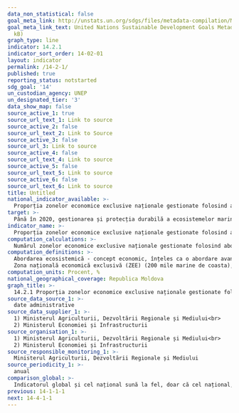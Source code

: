 ```yaml
---
data_non_statistical: false
goal_meta_link: http://unstats.un.org/sdgs/files/metadata-compilation/Metadata-Goal-14.pdf
goal_meta_link_text: United Nations Sustainable Development Goals Metadata (pdf 288
  kB)
graph_type: line
indicator: 14.2.1
indicator_sort_order: 14-02-01
layout: indicator
permalink: /14-2-1/
published: true
reporting_status: notstarted
sdg_goal: '14'
un_custodian_agency: UNEP
un_designated_tier: '3'
data_show_map: false
source_active_1: true
source_url_text_1: Link to source
source_active_2: false
source_url_text_2: Link to Source
source_active_3: false
source_url_3: Link to source
source_active_4: false
source_url_text_4: Link to source
source_active_5: false
source_url_text_5: Link to source
source_active_6: false
source_url_text_6: Link to source
title: Untitled
national_indicator_available: >-
  Proporția zonelor economice exclusive naționale gestionate folosind abordări ecosistemice
target: >-
  Până în 2020, gestionarea și protecția durabilă a ecosistemelor marine și costale,  pentru a evita impactele negative semnificative, inclusiv prin consolidarea rezistenței acestora, și luarea de măsuri pentru restaurarea acestora, pentru a avea oceane sănătoase și productive
indicator_name: >-
  Proporția zonelor economice exclusive naționale gestionate folosind abordări ecosistemice
computation_calculations: >-
  Numărul zonelor economice exclusive naționale gestionate folosind abordări ecosistemice raportat la numărul total al zonelor economice exclusive naționale X100
computation_definitions: >-
  Abordarea ecosistemică - concept economic, înțeles ca o abordare avansată de management, în care managementul conservării biodiversității este strâns legate de resursele teritoriale, umane, financiare, instituționale, și informaționale. Beneficiile economice, sociale și de mediu ale acțiunilor bazate pe abordarea ecosistemică sunt vizibile pe termen lung (10-20 ani). ( [A se vedea](https://www.undp.org/content/dam/moldova/docs/Stefan%20Voda%20SES%20final.pdf) )<br> 
  Zona națională economică exclusivă (ZEE) (200 mile marine de coasta), așa cum este subliniat de Convenția Națiunilor Unite privind dreptul mării
computation_units: Procent, %
national_geographical_coverage: Republica Moldova
graph_title: >-
  14.2.1 Proporția zonelor economice exclusive naționale gestionate folosind abordări ecosistemice
source_data_source_1: >-
  date administrative
source_data_supplier_1: >-
  1) Ministerul Agriculturii, Dezvoltării Regionale și Mediului<br> 
  2) Ministerul Economiei și Infrastructurii
source_organisation_1: >-
  1) Ministerul Agriculturii, Dezvoltării Regionale și Mediului<br> 
  2) Ministerul Economiei și Infrastructurii
source_responsible_monitoring_1: >-
  Ministerul Agriculturii, Dezvoltării Regionale și Mediului
source_periodicity_1: >-
  anual
comparison_global: >-
  Indicatorul global și cel național sună la fel, doar că cel național, în lipsa ecosistemelor marine și costale, se referă la ecosistemele apelor  bazinelor acvatice, scopul fiind reducerea impactului negativ al activității economice asupra mediului și îmbunătățirea măsurilor de prevenire a poluării mediului
previous: 14-1-1-1
next: 14-4-1-1
---
```

